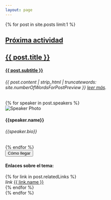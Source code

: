```yaml
--- 
layout: page 
--- 
```

{% for post in site.posts limit:1 %}
<div class="next-activity-container" style="background-image: url('{{ post.banner }}')">
  <div class="next-activity-main-info-container">
    <div class="next-activity-main-info-text-content">
      <h2>
        <a class="no-underline-link" href="{{ post.url }} ">Próxima actividad</a>
      </h2>
      <h2>
        <a class="no-underline-link" href="{{ post.url }} ">{{ post.title }}</a>
      </h2>
      <h4>
        <a class="no-underline-link" href="{{ post.url }} ">{{ post.subtitle }}</a>
      </h4>
      <h6>{{ post.content | strip_html | truncatewords: site.numberOfWordsForPostPreview }}
      <a href="{{ post.url }} "> leer más</a>.
      </h6>
      <div class="share-buttons">
        <div class="a2a_kit a2a_kit_size_32 a2a_default_style">
          <a class="a2a_button_facebook"></a>
          <a class="a2a_button_twitter"></a>
          <a class="a2a_button_whatsapp"></a>
          <a class="a2a_button_email"></a>
        </div>
      </div>
    </div>
    <div class="next-activity-main-info-speakers">
      {% for speaker in post.speakers %}
      <div class="next-activity-speaker-content">
        <div class="next-activity-speaker-content-left">
          <img class="avatar" alt="Speaker Photo" src="{{speaker.photo}}">
        </div>
        <div class="next-activity-speaker-content-right">
          <h4>{{speaker.name}}</h4>
          <h6>{{speaker.bio}}</h6>
        </div>
      </div>
      {% endfor %}
      <div class="next-activity-map-button">
        <a href="{{ post.placeUrl }}" target="_blank">
          <button class="mdl-button mdl-js-button mdl-button--raised mdl-js-ripple-effect next-activity-content-button">Cómo llegar</button>
        </a>
      </div>
    </div>
    <div class="next-activity-main-info-related-links">
      <h4> Enlaces sobre el tema:</h4>
      <div class="mdl-grid">
      {% for link in post.relatedLinks %}
        <div class="mdl-cell mdl-cell--4-col related-link-card">
          <i class="material-icons">link</i>
          <a href="{{ link.url }}" target="_blank">{{ link.name }}</a>
        </div>
      {% endfor %}  
      </div>
    </div>
  </div>
</div>
{% endfor %}